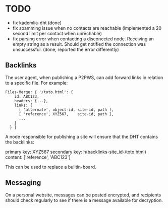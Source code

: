 TODO
====

- fix kademlia-dht (done)
- fix spamming issue when no contacts are reachable (implemented a 20 second
  limit per contact when unrechable)
- fix parsing error when contacting a disconected node. Receiving an empty
  string as a result. Should get notified the connection was unsuccessful.
  (done, reported the error differently)

Backlinks
---------

The user agent, when publishing a P2PWS, can add forward links in relation to a
specific file. For example:

    Files-Merge: { '/toto.html': {
        id: ABC123,
        headers: {...},
        links: {
          [ 'alternate', object-id, site-id, path ],
          [ 'reference', XYZ567,    site-id, path ],
          ...
        }
      } }

A node responsible for publishing a site will ensure that the DHT contains the
backlinks:

  primary key:   XYZ567
  secondary key: h(backlinks-site_id-/toto.html)
  content:       ['reference', 'ABC123']

This can be used to replace a builtin-board.

Messaging
---------

On a personal website, messages can be posted encrypted, and recipients should
check regularly to see if there is a message available for decryption.

